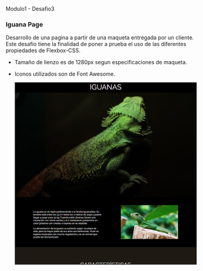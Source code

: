 Modulo1 - Desafio3
### Iguana Page
Desarrollo de una pagina a partir de una maqueta entregada por un cliente. Este desafio tiene la finalidad de poner a prueba el uso de las diferentes propiedades de Flexbox-CSS.
- Tamaño de lienzo es de 1280px segun especificaciones de maqueta.
- Iconos utilizados son de Font Awesome.

  ![screenshot](https://github.com/rimardev/m1d3-iguana-page/blob/main/assets/img/screenshot.jpg)
